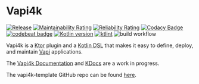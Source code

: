 # Vapi4k

[![Release](https://jitpack.io/v/vapi4k/vapi4k.svg)](https://jitpack.io/#vapi4k/vapi4k)
[![Maintainability Rating](https://sonarcloud.io/api/project_badges/measure?project=vapi4k_vapi4k&metric=sqale_rating)](https://sonarcloud.io/summary/new_code?id=vapi4k_vapi4k)
[![Reliability Rating](https://sonarcloud.io/api/project_badges/measure?project=vapi4k_vapi4k&metric=reliability_rating)](https://sonarcloud.io/summary/new_code?id=vapi4k_vapi4k)
[![Codacy Badge](https://app.codacy.com/project/badge/Grade/2ec91457b7814a73a7ac70b9e1290f1e)](https://app.codacy.com/gh/vapi4k/vapi4k/dashboard?utm_source=gh&utm_medium=referral&utm_content=&utm_campaign=Badge_grade)
[![codebeat badge](https://codebeat.co/badges/02b852d6-0eb0-4e1d-a87b-4c0ee6362c34)](https://codebeat.co/projects/github-com-vapi4k-vapi4k-master)
[![Kotlin version](https://img.shields.io/badge/kotlin-2.1.0-red?logo=kotlin)](http://kotlinlang.org)
[![ktlint](https://img.shields.io/badge/ktlint%20code--style-%E2%9D%A4-FF4081)](https://pinterest.github.io/ktlint/)
![build workflow](https://github.com/vapi4k/vapi4k/actions/workflows/build-all-docs.yml/badge.svg?branch=docs)

Vapi4k is a [Ktor](https://ktor.io) plugin and a [Kotlin DSL](https://kotlinlang.org/docs/type-safe-builders.html)
that makes it easy to define, deploy, and maintain [Vapi](https://vapi.ai) applications.

The [Vapi4k Documentation](https://vapi4k.com/overview.html)
and
[KDocs](https://vapi4k.com/kdocs/)
are a work in progress.

The vapi4k-template GitHub repo can be found [here](https://github.com/vapi4k/vapi4k-template).
